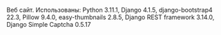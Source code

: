 Веб сайт. Использованы: Python 3.11.1, Django 4.1.5, django-bootstrap4 22.3, Pillow 9.4.0, easy-thumbnails 2.8.5, Django REST framework 3.14.0, Django Simple Captcha 0.5.17
